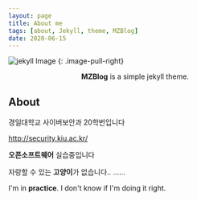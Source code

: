 ```yaml
---
layout: page
title: About me
tags: [about, Jekyll, theme, MZBlog]
date: 2020-06-15
---
```


![jekyll Image](https://66.media.tumblr.com/160caa9c66fcb7d7f81201dd3b53d253/f3924d9537739318-58/s400x600/5839653f17eecc1bd6ef09dd702335428d65faaf.jpg)
{: .image-pull-right}


<center><b>MZBlog</b> is a simple jekyll theme.</center>

## About

경일대학교 사이버보안과 20학번입니다

<http://security.kiu.ac.kr/>

**오픈소프트웨어** 실습중입니다

자랑할 수 있는 **고양이**가 없습니다.. ......

I'm in **practice**. I don't know if I'm doing it right.



